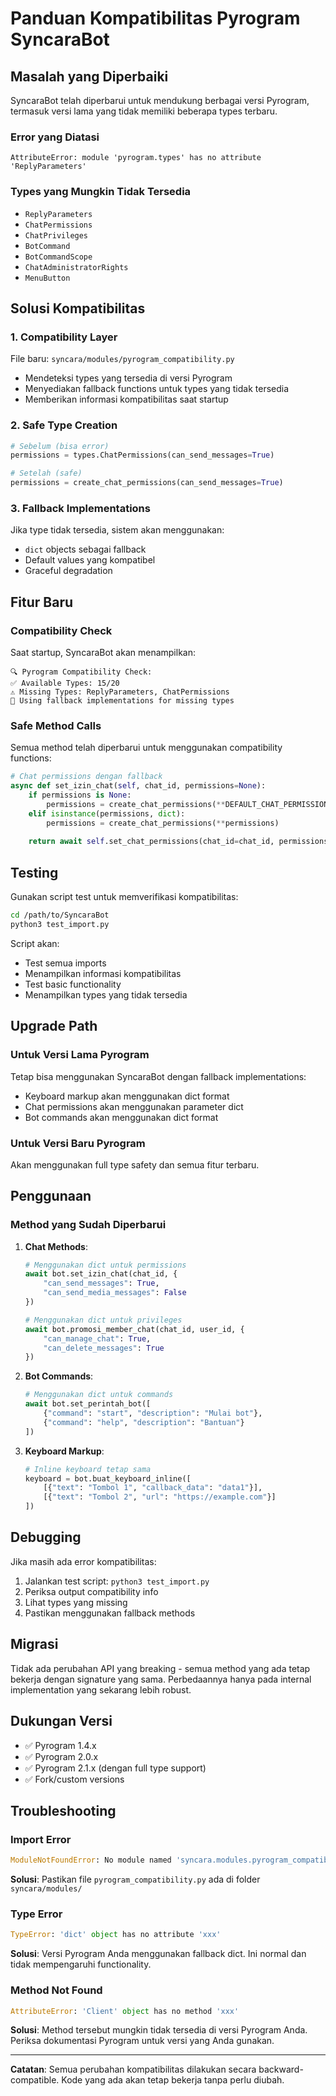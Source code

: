 # Panduan Kompatibilitas Pyrogram SyncaraBot

## Masalah yang Diperbaiki

SyncaraBot telah diperbarui untuk mendukung berbagai versi Pyrogram, termasuk versi lama yang tidak memiliki beberapa types terbaru.

### Error yang Diatasi

```
AttributeError: module 'pyrogram.types' has no attribute 'ReplyParameters'
```

### Types yang Mungkin Tidak Tersedia

- `ReplyParameters` 
- `ChatPermissions`
- `ChatPrivileges`
- `BotCommand`
- `BotCommandScope`
- `ChatAdministratorRights`
- `MenuButton`

## Solusi Kompatibilitas

### 1. Compatibility Layer

File baru: `syncara/modules/pyrogram_compatibility.py`

- Mendeteksi types yang tersedia di versi Pyrogram
- Menyediakan fallback functions untuk types yang tidak tersedia
- Memberikan informasi kompatibilitas saat startup

### 2. Safe Type Creation

```python
# Sebelum (bisa error)
permissions = types.ChatPermissions(can_send_messages=True)

# Setelah (safe)
permissions = create_chat_permissions(can_send_messages=True)
```

### 3. Fallback Implementations

Jika type tidak tersedia, sistem akan menggunakan:
- `dict` objects sebagai fallback
- Default values yang kompatibel
- Graceful degradation

## Fitur Baru

### Compatibility Check

Saat startup, SyncaraBot akan menampilkan:
```
🔍 Pyrogram Compatibility Check:
✅ Available Types: 15/20
⚠️ Missing Types: ReplyParameters, ChatPermissions
📝 Using fallback implementations for missing types
```

### Safe Method Calls

Semua method telah diperbarui untuk menggunakan compatibility functions:

```python
# Chat permissions dengan fallback
async def set_izin_chat(self, chat_id, permissions=None):
    if permissions is None:
        permissions = create_chat_permissions(**DEFAULT_CHAT_PERMISSIONS)
    elif isinstance(permissions, dict):
        permissions = create_chat_permissions(**permissions)
    
    return await self.set_chat_permissions(chat_id=chat_id, permissions=permissions)
```

## Testing

Gunakan script test untuk memverifikasi kompatibilitas:

```bash
cd /path/to/SyncaraBot
python3 test_import.py
```

Script akan:
- Test semua imports
- Menampilkan informasi kompatibilitas
- Test basic functionality
- Menampilkan types yang tidak tersedia

## Upgrade Path

### Untuk Versi Lama Pyrogram

Tetap bisa menggunakan SyncaraBot dengan fallback implementations:
- Keyboard markup akan menggunakan dict format
- Chat permissions akan menggunakan parameter dict
- Bot commands akan menggunakan dict format

### Untuk Versi Baru Pyrogram

Akan menggunakan full type safety dan semua fitur terbaru.

## Penggunaan

### Method yang Sudah Diperbarui

1. **Chat Methods**:
   ```python
   # Menggunakan dict untuk permissions
   await bot.set_izin_chat(chat_id, {
       "can_send_messages": True,
       "can_send_media_messages": False
   })
   
   # Menggunakan dict untuk privileges
   await bot.promosi_member_chat(chat_id, user_id, {
       "can_manage_chat": True,
       "can_delete_messages": True
   })
   ```

2. **Bot Commands**:
   ```python
   # Menggunakan dict untuk commands
   await bot.set_perintah_bot([
       {"command": "start", "description": "Mulai bot"},
       {"command": "help", "description": "Bantuan"}
   ])
   ```

3. **Keyboard Markup**:
   ```python
   # Inline keyboard tetap sama
   keyboard = bot.buat_keyboard_inline([
       [{"text": "Tombol 1", "callback_data": "data1"}],
       [{"text": "Tombol 2", "url": "https://example.com"}]
   ])
   ```

## Debugging

Jika masih ada error kompatibilitas:

1. Jalankan test script: `python3 test_import.py`
2. Periksa output compatibility info
3. Lihat types yang missing
4. Pastikan menggunakan fallback methods

## Migrasi

Tidak ada perubahan API yang breaking - semua method yang ada tetap bekerja dengan signature yang sama. Perbedaannya hanya pada internal implementation yang sekarang lebih robust.

## Dukungan Versi

- ✅ Pyrogram 1.4.x
- ✅ Pyrogram 2.0.x  
- ✅ Pyrogram 2.1.x (dengan full type support)
- ✅ Fork/custom versions

## Troubleshooting

### Import Error
```python
ModuleNotFoundError: No module named 'syncara.modules.pyrogram_compatibility'
```

**Solusi**: Pastikan file `pyrogram_compatibility.py` ada di folder `syncara/modules/`

### Type Error
```python
TypeError: 'dict' object has no attribute 'xxx'
```

**Solusi**: Versi Pyrogram Anda menggunakan fallback dict. Ini normal dan tidak mempengaruhi functionality.

### Method Not Found
```python
AttributeError: 'Client' object has no method 'xxx'
```

**Solusi**: Method tersebut mungkin tidak tersedia di versi Pyrogram Anda. Periksa dokumentasi Pyrogram untuk versi yang Anda gunakan.

---

**Catatan**: Semua perubahan kompatibilitas dilakukan secara backward-compatible. Kode yang ada akan tetap bekerja tanpa perlu diubah. 